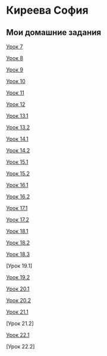 

# Киреева София
## Мои домашние задания

[Урок 7](https://kireevasoffy.github.io/lesson_7/)

[Урок 8](https://kireevasoffy.github.io/lesson_8/)

[Урок 9](https://kireevasoffy.github.io/lesson_9/)

[Урок 10](https://github.com/KireevaSoffy/KireevaSoffy.github.io/blob/master/lesson_10/main.less)

[Урок 11](адрес "Описание")

[Урок 12](адрес "Описание")

[Урок 13.1](https://kireevasoffy.github.io/13part1/index.html)

[Урок 13.2](https://github.com/KireevaSoffy/KireevaSoffy.github.io/tree/master/lesson_13/part_2)

[Урок 14.1](https://kireevasoffy.github.io/Lesson_14.1/part1/ "Подключение шрифтов")

[Урок 14.2](https://github.com/KireevaSoffy/KireevaSoffy.github.io/tree/master/lesson_14/part_2 "Верстка первого экрана")

[Урок 15.1](https://kireevasoffy.github.io/lesson_15/part_1/index.html "Эффекты" )

[Урок 15.2](https://kireevasoffy.github.io/lesson_15/part_2/index.html "Адаптив сайта")

[Урок 16.1](https://KireevaSoffy.github.io/lesson_16/part1/index.html)

[Урок 16.2](https://kireevasoffy.github.io/lesson_16/part2/index.html )

[Урок 17.1](https://kireevasoffy.github.io/lesson_17.2/index.html)

[Урок 17.2](https://kireevasoffy.github.io/lesson_17.1/index.html)

[Урок 18.1](https://KireevaSoffy.github.io/18part1/index.html)

[Урок 18.2](https://KireevaSoffy.github.io/18part2/index.html)

[Урок 18.3](https://kireevasoffy.github.io/18_3/index.html)

[Урок 19.1]

[Урок 19.2](https://KireevaSoffy.github.io/19_2/index.html)

[Урок 20.1](https://kireevasoffy.github.io/20part1/index.html)

[Урок 20.2](https://kireevasoffy.github.io/20part2/index.html)

[Урок 21.1](https://kireevasoffy.github.io/21.1/index.html)

[Урок 21.2]

[Урок 22.1](https://kireevasoffy.github.io/22.1/index.html)

[Урок 22.2]
